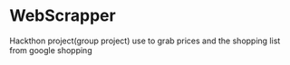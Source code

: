 # WebScrapper
Hackthon project(group project) use to grab prices and the shopping list from google shopping
